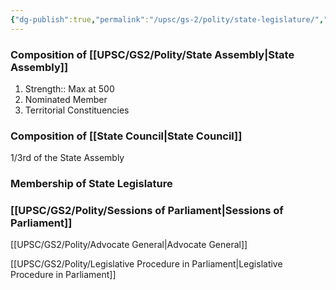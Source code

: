 ```yaml
---
{"dg-publish":true,"permalink":"/upsc/gs-2/polity/state-legislature/","dgHomeLink":true,"dgPassFrontmatter":false}
---
```


### Composition of [[UPSC/GS2/Polity/State Assembly|State Assembly]]
1. Strength:: Max at 500
2. Nominated Member
3. Territorial Constituencies

### Composition of [[State Council|State Council]]
1/3rd of the State Assembly 

### Membership of State Legislature

### [[UPSC/GS2/Polity/Sessions of Parliament|Sessions of Parliament]]

[[UPSC/GS2/Polity/Advocate General|Advocate General]]

[[UPSC/GS2/Polity/Legislative Procedure in Parliament|Legislative Procedure in Parliament]]